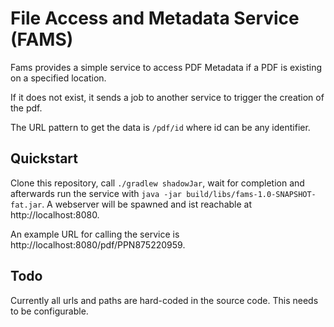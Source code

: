 # File Access and Metadata Service (FAMS)

Fams provides a simple service to access PDF Metadata if a PDF is existing on a specified location.

If it does not exist, it sends a job to another service to trigger the creation of the pdf.

The URL pattern to get the data is ```/pdf/id``` where id can be any identifier.

## Quickstart

Clone this repository, call ```./gradlew shadowJar```, wait for completion and afterwards run the service with ```java -jar build/libs/fams-1.0-SNAPSHOT-fat.jar```.
A webserver will be spawned and ist reachable at http://localhost:8080.

An example URL for calling the service is http://localhost:8080/pdf/PPN875220959.

## Todo

Currently all urls and paths are hard-coded in the source code. This needs to be configurable.
